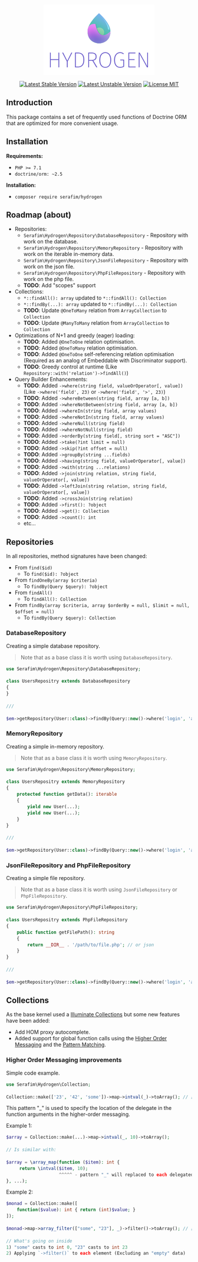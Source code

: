 <p align="center">
    <img src="./resources/logo.png" alt="Hydrogen" />
</p>

<p align="center">
    <a href="https://packagist.org/packages/serafim/hydrogen"><img src="https://poser.pugx.org/serafim/hydrogen/version" alt="Latest Stable Version"></a>
    <a href="https://packagist.org/packages/serafim/hydrogen"><img src="https://poser.pugx.org/serafim/hydrogen/v/unstable" alt="Latest Unstable Version"></a>
    <a href="https://raw.githubusercontent.com/serafim/hydrogen/master/LICENSE"><img src="https://poser.pugx.org/serafim/hydrogen/license" alt="License MIT"></a>
</p>

## Introduction

This package contains a set of frequently used functions of Doctrine ORM 
that are optimized for more convenient usage.

## Installation

**Requirements:**
- `PHP >= 7.1`
- `doctrine/orm: ~2.5`

**Installation:**
- `composer require serafim/hydrogen`


## Roadmap (about)

- Repositories:
    - `Serafim\Hydrogen\Repository\DatabaseRepository` - Repository with work on the database.
    - `Serafim\Hydrogen\Repository\MemoryRepository` - Repository with work on the iterable in-memory data.
    - `Serafim\Hydrogen\Repository\JsonFileRepository` - Repository with work on the json file.
    - `Serafim\Hydrogen\Repository\PhpFileRepository` - Repository with work on the php file.
    - **TODO**: Add "scopes" support
- Collections:
    - `*::findAll(): array` updated to `*::findAll(): Collection` 
    - `*::findBy(...): array` updated to `*::findBy(...): Collection`
    - **TODO**: Update `@OneToMany` relation from `ArrayCollection` to `Collection`
    - **TODO**: Update `@ManyToMany` relation from `ArrayCollection` to `Collection`
- Optimizations of N+1 and greedy (eager) loading:
    - **TODO**: Added `@OneToOne` relation optimisation.
    - **TODO**: Added `@OneToMany` relation optimisation.
    - **TODO**: Added `@OneToOne` self-referencing relation optimisation (Required as an analog of Embeddable with Discriminator support).
    - **TODO**: Greedy control at runtime (Like `Repository::with('relation')->findAll()`)
- Query Builder Enhancements:
    - **TODO**: Added `->where(string field, valueOrOperator[, value])` (Like `->where('field', 23)` or `->where('field', '>', 23)`)
    - **TODO**: Added `->whereBetween(string field, array [a, b])`
    - **TODO**: Added `->whereNotBetween(string field, array [a, b])`
    - **TODO**: Added `->whereIn(string field, array values)`
    - **TODO**: Added `->whereNotIn(string field, array values)`
    - **TODO**: Added `->whereNull(string field)`
    - **TODO**: Added `->whereNotNull(string field)`
    - **TODO**: Added `->orderBy(string field[, string sort = "ASC"])`
    - **TODO**: Added `->take(?int limit = null)`
    - **TODO**: Added `->skip(?int offset = null)`
    - **TODO**: Added `->groupBy(string ...fields)`
    - **TODO**: Added `->having(string field, valueOrOperator[, value])`
    - **TODO**: Added `->with(string ...relations)`
    - **TODO**: Added `->join(string relation, string field, valueOrOperator[, value])`
    - **TODO**: Added `->leftJoin(string relation, string field, valueOrOperator[, value])`
    - **TODO**: Added `->crossJoin(string relation)`
    - **TODO**: Added `->first(): ?object`
    - **TODO**: Added `->get(): Collection`
    - **TODO**: Added `->count(): int`
    - etc...
    
## Repositories

In all repositories, method signatures have been changed:

- From `find($id)`
    - To `find($id): ?object`
- From `findOneBy(array $criteria)`
    - To `findBy(Query $query): ?object`
- From `findAll()`
    - To `findAll(): Collection`
- From `findBy(array $criteria, array $orderBy = null, $limit = null, $offset = null)`
    - To `findBy(Query $query): Collection`

### DatabaseRepository

Creating a simple database repository.

> Note that as a base class it is worth using `DatabaseRepository`.

```php
use Serafim\Hydrogen\Repository\DatabaseRepository;

class UsersRepositry extends DatabaseRepository 
{
}

///

$em->getRepository(User::class)->findBy(Query::new()->where('login', 'any'))->toArray(); // [User, User, ...]
```

### MemoryRepository

Creating a simple in-memory repository.

> Note that as a base class it is worth using `MemoryRepository`.

```php
use Serafim\Hydrogen\Repository\MemoryRepository;

class UsersRepositry extends MemoryRepository 
{
    protected function getData(): iterable
    {
        yield new User(...);
        yield new User(...);
    }
}

///

$em->getRepository(User::class)->findBy(Query::new()->where('login', 'any'))->toArray(); // [User, User, ...]
```

### JsonFileRepository and PhpFileRepository

Creating a simple file repository.

> Note that as a base class it is worth using `JsonFileRepository` or `PhpFileRepository`.

```php
use Serafim\Hydrogen\Repository\PhpFileRepository;

class UsersRepositry extends PhpFileRepository 
{
    public function getFilePath(): string
    {
        return __DIR__ . '/path/to/file.php'; // or json
    }
}

///

$em->getRepository(User::class)->findBy(Query::new()->where('login', 'any'))->toArray(); // [User, User, ...]
```

## Collections

As the base kernel used a [Illuminate Collections](https://laravel.com/docs/5.5/collections) but 
some new features have been added:

- Add HOM proxy autocomplete.
- Added support for global function calls using the [Higher Order Messaging](https://en.wikipedia.org/wiki/Higher_order_message)
 and the [Pattern Matching](https://en.wikipedia.org/wiki/Pattern_matching).
 
### Higher Order Messaging improvements

Simple code example.

```php
use Serafim\Hydrogen\Collection;

Collection::make(['23', '42', 'some'])->map->intval(_)->toArray(); // [23, 42, 0]
``` 

This pattern "_" is used to specify the location of the delegate in
the function arguments in the higher-order messaging.

Example 1:

```php
$array = Collection::make(...)->map->intval(_, 10)->toArray();

// Is similar with:

$array = \array_map(function ($item): int {
     return \intval($item, 10);
                    ^^^^^ - pattern "_" will replaced to each delegated item value.
}, ...);
```

Example 2:
```php
$monad = Collection::make([
    function($value): int { return (int)$value; }
]);

$monad->map->array_filter(["some", "23"], _)->filter()->toArray(); // [23]

// What's going on inside
1) "some" casts to int 0, "23" casts to int 23
2) Applying `->filter()` to each element (Excluding an "empty" data)
```
